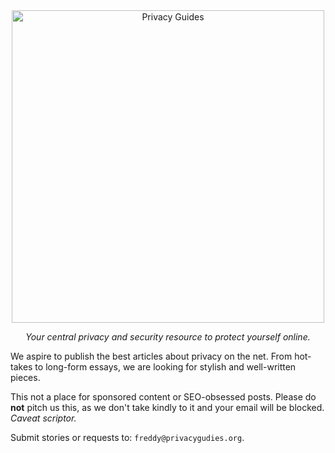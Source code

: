 <div align="center">
  <a href="https://www.privacyguides.org/">
    <picture>
      <source media="(prefers-color-scheme: dark)" srcset="https://raw.githubusercontent.com/privacyguides/brand/main/SVG/Logo/privacy-guides-logo-dark.svg">
      <img alt="Privacy Guides" width="500px" src="https://raw.githubusercontent.com/privacyguides/brand/main/SVG/Logo/privacy-guides-logo.svg">
    </picture>
  </a>

  <p><em>Your central privacy and security resource to protect yourself online.</em></p>
  
</div>

We aspire to publish the best articles about privacy on the net. From hot-takes to long-form essays, we are looking for stylish and well-written pieces.

This not a place for sponsored content or SEO-obsessed posts. Please do **not** pitch us this, as we don't take kindly to it and your email will be blocked. *Caveat scriptor.*

Submit stories or requests to: `freddy@privacygudies.org`. 
